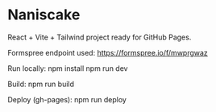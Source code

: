 # Naniscake
React + Vite + Tailwind project ready for GitHub Pages.

Formspree endpoint used: https://formspree.io/f/mwprgwaz

Run locally:
  npm install
  npm run dev

Build:
  npm run build

Deploy (gh-pages):
  npm run deploy

